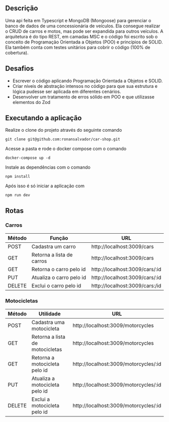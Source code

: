 ## Descrição
  
  Uma api feita em Typescript e MongoDB (Mongoose) para gerenciar o banco de dados de uma concessionária de veículos. Ela consegue realizar o CRUD de carros e motos, mas pode ser expandida para outros veículos. A arquitetura é do tipo REST, em camadas MSC e o código foi escrito sob o conceito de Programação Orientada a Objetos (POO) e princípios de SOLID. Ela também conta com testes unitários para cobrir o código (100% de cobertura).
  
## Desafios
 - Escrever o código aplicando Programação Orientada a Objetos e SOLID.
 - Criar níveis de abstração intensos no código para que sua estrutura e lógica pudesse ser aplicada em diferentes cenários.
 - Desenvolver um tratamento de erros sólido em POO e que utilizasse elementos do Zod
    
## Executando a aplicação
 Realize o clone do projeto através do seguinte comando
```
git clone git@github.com:ronansalvador/car-shop.git
```
 Acesse a pasta e rode o docker compose com o comando
```
docker-compose up -d
```
Instale as dependências com o comando
```
npm install
```
 Após isso é só iniciar a aplicação com 
 ```
npm run dev
 ```

## Rotas
### Carros

|     Método    |       Função     | URL |
| ------------- | ------------------- |---- |
|POST | Cadastra um carro        | http://localhost:3009/cars |     
| GET | Retorna a lista de carros        | http://localhost:3009/cars | 
|GET | Retorna o carro pelo id       | http://localhost:3009/cars/:id | 
| PUT | Atualiza o carro pelo id        | http://localhost:3009/cars/:id | 
|DELETE | Exclui o carro pelo id       | http://localhost:3009/cars:/id | 

### Motocicletas

|     Método    |       Utilidade     | URL |
| ------------- | ------------------- |---- 
|POST | Cadastra uma motocicleta        | http://localhost:3009/motorcycles |     
| GET | Retorna a lista de motocicletas        | http://localhost:3009/motorcycles | 
|GET | Retorna a motocicleta pelo id       | http://localhost:3009/motorcycles/:id | 
| PUT | Atualiza a motocicleta pelo id        | http://localhost:3009/motorcycles/:id | 
|DELETE | Exclui a motocicleta pelo id       | http://localhost:3009/motorcycles/:id | 
